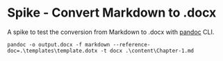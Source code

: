 # Spike - Convert Markdown to .docx

A spike to test the conversion from Markdown to .docx with [pandoc](https://pandoc.org/) CLI.

```shell
pandoc -o output.docx -f markdown --reference-doc=.\templates\template.dotx -t docx .\content\Chapter-1.md
```